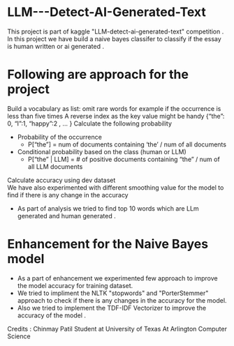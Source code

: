 # LLM---Detect-AI-Generated-Text
This project is part of kaggle "LLM-detect-ai-generated-text" competition . 
In this project we have build a naive bayes classifer to classify if the essay is human written or ai generated .

# Following are approach for the project 
Build a vocabulary as list:
  omit rare words for example if the occurrence is less than five times
A reverse index as the key value might be handy
  {“the”: 0, “I”:1, “happy”:2 , … }
Calculate the following probability
- Probability of the occurrence
  - P[“the”] = num of documents containing ‘the’ / num of all documents
- Conditional probability based on the class (human or LLM)
  - P[“the” | LLM]  = # of positive documents containing “the” / num of all LLM documents

Calculate accuracy using dev dataset  
 We have also experimented with different smoothing value for the model to find if there is any change in the accuracy 

- As part of analysis we tried to find top 10 words which are LLm generated and human generated .

# Enhancement for the Naive Bayes model

- As a part of enhancement we experimented few approach to improve the model accuracy for training dataset.
- We tried to impliment the NLTK  "stopwords" and "PorterStemmer" approach to check if there is any changes in the accuracy for the model.
- Also we tried to implement the TDF-IDF Vectorizer to improve the accuracy of the model .


Credits :
Chinmay Patil
Student at University of Texas At Arlington 
Computer Science
